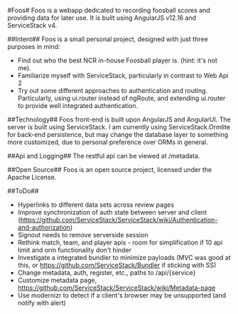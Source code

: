 ﻿#Foos#
Foos is a webapp dedicated to recording foosball scores and providing data for later use. It is built using AngularJS v12.16 and ServiceStack v4.

##Intent##
Foos is a small personal project, designed with just three purposes in mind:

* Find out who the best NCR in-house Foosball player is. (hint: it's not me).
* Familiarize myself with ServiceStack, particularly in contrast to Web Api 2
* Try out some different approaches to authentication and routing. Particularly, using ui.router instead of ngRoute, and extending ui.router to provide well integrated authentication.

##Technology##
Foos front-end is built upon AngularJS and AngularUI.
The server is built using ServiceStack. I am currently using ServiceStack.Ormlite for back-end persistence, but may change the database layer to something more customized, due to personal preference over ORMs in general.

##Api and Logging##
The restful api can be viewed at /metadata.

##Open Source##
Foos is an open source project, licensed under the Apache License.

##ToDo##
* Hyperlinks to different data sets across review pages
* Improve synchronization of auth state between server and client (https://github.com/ServiceStack/ServiceStack/wiki/Authentication-and-authorization)
* Signout needs to remove serverside session
* Rethink match, team, and player apis - room for simplification if 10 api limit and orm functionality don't hinder
* Investigate a integrated bundler to minimize payloads (MVC was good at this, or https://github.com/ServiceStack/Bundler if sticking with SS)
* Change metadata, auth, register, etc., paths to /api/{service}
* Customize metadata page, https://github.com/ServiceStack/ServiceStack/wiki/Metadata-page
* Use modernizr to detect if a client's browser may be unsupported (and notify with alert)